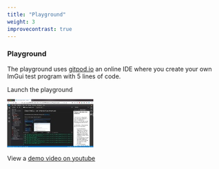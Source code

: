 ```yaml
---
title: "Playground"
weight: 3
improvecontrast: true
---
```


### Playground

The playground uses [gitpod.io](https://gitpod.io) an online IDE where you create your own ImGui test program with 5 lines of code.

Launch the playground

[![playground image](img/playground.jpg)](https://gitpod.io/#https://github.com/pthom/imgui_manual)

View a [demo video on youtube](https://youtu.be/FJgObNNmuzo)

